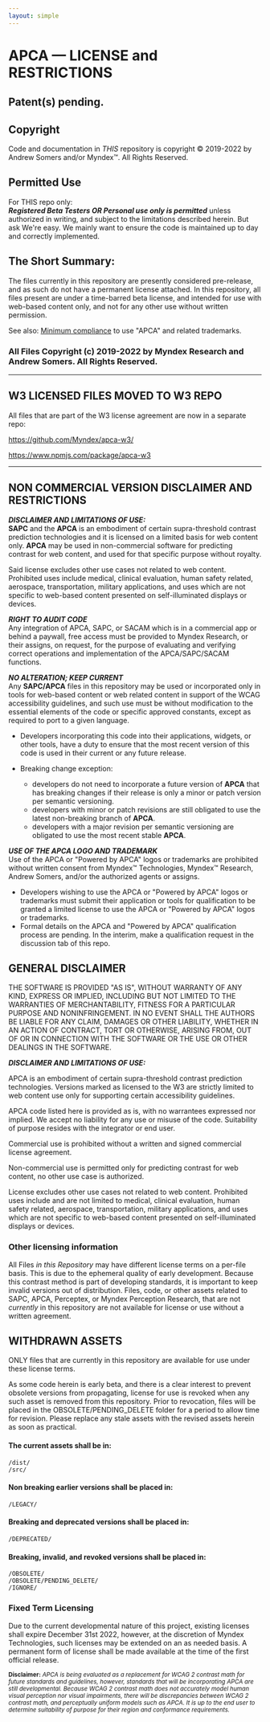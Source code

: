 ```yaml
---
layout: simple
---
```


# APC<span class="flipH">A</span> — LICENSE and RESTRICTIONS
## Patent(s) pending.
## Copyright
Code and documentation in _THIS_ repository is copyright © 2019-2022 by Andrew Somers and/or Myndex™. All Rights Reserved.
## Permitted Use
For THIS repo only:    
_**Registered Beta Testers OR Personal use only is permitted**_ unless authorized in writing, and subject to the limitations described herein. But ask We're easy. We mainly want to ensure the code is maintained up to day and correctly implemented.


## The Short Summary:
The files currently in this repository are presently considered pre-release, and as such do not have a permanent license attached. In this repository, all files present are under a time-barred beta license, and intended for use with web-based content only, and not for any other use without written permission.

See also: [Minimum compliance](https://git.apcacontrast.com/documentation/minimum_compliance) to use "APCA" and related trademarks.

### All Files Copyright (c) 2019-2022 by Myndex Research and Andrew Somers. All Rights Reserved.
______________

##  W3 LICENSED FILES MOVED TO W3 REPO
All files that are part of the W3 license agreement are now in a separate repo:

https://github.com/Myndex/apca-w3/

https://www.npmjs.com/package/apca-w3
______________

## NON COMMERCIAL VERSION DISCLAIMER AND RESTRICTIONS

_**DISCLAIMER AND LIMITATIONS OF USE:**_       
**SAPC** and the **APCA** is an embodiment of certain supra-threshold contrast
prediction technologies and it is licensed on a
limited basis for web content only. **APCA** may be used in non-commercial software for 
predicting contrast for web content, and used for that
specific purpose without royalty.

Said license excludes other use cases
not related to web content. Prohibited uses include
medical, clinical evaluation, human safety related,
aerospace, transportation, military applications, 
and uses which are not specific to web-based content
presented on self-illuminated displays or devices.

_**RIGHT TO AUDIT CODE**_     
Any integration of APCA, SAPC, or SACAM which is in a commercial app or behind a paywall, free access must be provided to Myndex Research, or their assigns, on request, for the purpose of evaluating and verifying correct operations and implementation of the APCA/SAPC/SACAM functions.

_**NO ALTERATION; KEEP CURRENT**_     
Any **SAPC/APCA** files in this repository may be used or incorporated only in tools for web-based content or web related content in support of the WCAG accessibility guidelines, and such use must be without modification to the essential elements of the code or specific approved constants, except as required to port to a given language.

- Developers incorporating this code into their applications, widgets, or other tools, have a duty to ensure that the most recent version of this code is used in their current or any future release. 

- Breaking change exception:
    - developers do not need to incorporate a future version of **APCA** that has breaking changes if their release is only a minor or patch version per semantic versioning.
    - developers with minor or patch revisions are still obligated to use the latest non-breaking branch of **APCA**.
    - developers with a major revision per semantic versioning are obligated to use the most recent stable **APCA**.

_**USE OF THE APCA LOGO AND TRADEMARK**_     
Use of the APCA or "Powered by APCA" logos or trademarks are prohibited without written consent from Myndex™ Technologies, Myndex™ Research, Andrew Somers, and/or the authorized agents or assigns.
- Developers wishing to use the APCA or "Powered by APCA" logos or trademarks must submit their application or tools for qualification to be granted a limited license to use the APCA or "Powered by APCA" logos or trademarks.
- Formal details on the APCA and "Powered by APCA" qualification process are pending. In the interim, make a qualification request in the discussion tab of this repo.


## GENERAL DISCLAIMER

THE SOFTWARE IS PROVIDED "AS IS", WITHOUT WARRANTY OF ANY KIND, EXPRESS OR IMPLIED, INCLUDING BUT NOT LIMITED TO THE WARRANTIES OF MERCHANTABILITY, FITNESS FOR A PARTICULAR PURPOSE AND NONINFRINGEMENT. IN NO EVENT SHALL THE AUTHORS BE LIABLE FOR ANY CLAIM, DAMAGES OR OTHER LIABILITY, WHETHER IN AN ACTION OF CONTRACT, TORT OR OTHERWISE, ARISING FROM, OUT OF OR IN CONNECTION WITH THE SOFTWARE OR THE USE OR OTHER DEALINGS IN THE SOFTWARE.

**_DISCLAIMER AND LIMITATIONS OF USE:_**

APCA is an embodiment of certain supra-threshold contrast
prediction technologies. Versions marked as licensed to 
the W3 are strictly limited to web content use only for 
supporting certain accessibility guidelines.

APCA code listed here is provided as is, with no 
warrantees expressed nor implied. We accept no 
liability for any use or misuse of the code. 
Suitability of  purpose resides with the 
integrator or end user.

Commercial use is prohibited without a written 
and signed commercial license agreement.

Non-commercial use is permitted only for 
predicting contrast for web content, no 
other use case is authorized.

License excludes other use cases not related to web 
content. Prohibited uses include and are not limited 
to medical, clinical evaluation, human safety related, 
aerospace, transportation, military applications, and 
uses which are not specific to web-based content 
presented on self-illuminated displays or devices.

### Other licensing information

All Files _in this Repository_ may have different license terms on a per-file basis. This is due to the ephemeral quality of early development. Because this contrast method is part of developing standards, it is important to keep invalid versions out of distribution. Files, code, or other assets related to SAPC, APCA, Perceptex, or Myndex Perception Research, that are not _currently_ in this repository are not available for license or use without a written agreement.

## WITHDRAWN ASSETS
ONLY files that are currently in this repository are available for use under these license terms.

As some code herein is early beta, and there is a clear interest to prevent obsolete versions from propagating, license for use is revoked when any such asset is removed from this repository. Prior to revocation, files will be placed in the OBSOLETE/PENDING_DELETE folder for a period to allow time for revision. Please replace any stale assets with the revised assets herein as soon as practical.

#### The current assets shall be in:
    /dist/    
    /src/
#### Non breaking earlier versions shall be placed in:
    /LEGACY/
#### Breaking and deprecated versions shall be placed in:
    /DEPRECATED/
#### Breaking, invalid, and revoked versions shall be placed in:
    /OBSOLETE/    
    /OBSOLETE/PENDING_DELETE/
    /IGNORE/

### Fixed Term Licensing
Due to the current developmental nature of this project, existing licenses shall expire December 31st 2022, however, at the discretion of Myndex Technologies, such licenses may be extended on an as needed basis. A permanent form of license shall be made available at the time of the first official release.


<sub>**Disclaimer:** _APCA is being evaluated as a replacement for WCAG 2 contrast math for future standards and guidelines, however, standards that will be incorporating APCA are still developmental. Because WCAG 2 contrast math does not accurately model human visual perception nor visual impairments, there will be discrepancies between WCAG 2 contrast math, and perceptually uniform models such as APCA. It is up to the end user to determine suitability of purpose for their region and conformance requirements._</sub>

